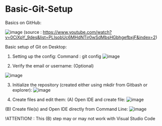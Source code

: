 # Basic-Git-Setup
Basics on GitHub:

![image](https://github.com/praveen-kishore-pragya/Basic-Git-Setup/assets/72307064/a294cde0-884a-4cd9-ae38-833d6c54b3d4)
(source : https://www.youtube.com/watch?v=0CiXpY_9des&list=PLIsobUc6MHdNTir0wSdMbsHGbhgefbxjF&index=2)

Basic setup of Git on Desktop:
1. Setting up the config:
   Command : git config
![image](https://github.com/praveen-kishore-pragya/Basic-Git-Setup/assets/72307064/27bf82b3-ef9a-47ac-aa01-9c3a41ed8437)

2. Verify the email or username: (Optional)

![image](https://github.com/praveen-kishore-pragya/Basic-Git-Setup/assets/72307064/096dd783-ada4-4ab1-8efe-852b163ec8bd)

3. Initialize the repository (created either using mkdir from Gitbash or explorer):
![image](https://github.com/praveen-kishore-pragya/Basic-Git-Setup/assets/72307064/25820b16-d5db-413b-98b3-72d1cd5dd0ae)

4. Create files and edit them:
(A) Open IDE and create file:
![image](https://github.com/praveen-kishore-pragya/Basic-Git-Setup/assets/72307064/b9f27d47-8ae0-4645-a42a-9bd4b5eda2d9)

(B) Create file(s) and Open IDE directly from Command Line:
![image](https://github.com/praveen-kishore-pragya/Basic-Git-Setup/assets/72307064/d7fc2d2a-2dd8-45cb-8035-be0de5a7a2ec)

!ATTENTION! : This (B) step may or may not work with Visual Studio Code
